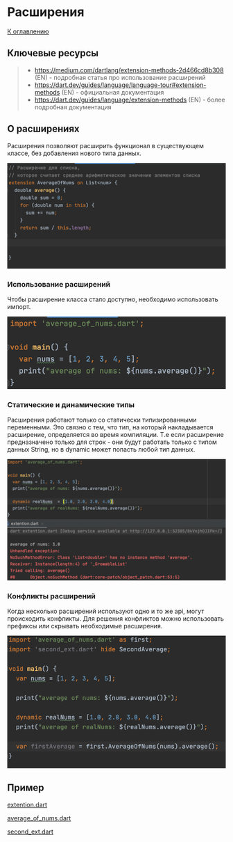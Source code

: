 # Расширения
[К оглавлению](../oop.md)

## Ключевые ресурсы
>- https://medium.com/dartlang/extension-methods-2d466cd8b308 (EN) - подробная статья про использование расширений
>- https://dart.dev/guides/language/language-tour#extension-methods (EN) - официальная документация
>- https://dart.dev/guides/language/extension-methods (EN) - более подробная документация

## О расширениях
Расширения позволяют расширить функционал в существующем классе, без добавления нового типа данных.

![ext1](ext1.png)

### Использование расширений

Чтобы расширение класса стало доступно, необходимо использовать импорт.

![ext2](ext2.png)

### Статические и динамические типы

Расширения работают только со статически типизированными переменными. Это связно с тем, что
тип, на который накладывается расширение, определяется во время компиляции. Т.е если расширение
предназначено только для строк - они будут работать только с типом данных String, но в dynamic может
попасть любой тип данных.

![ext3](ext3.png)

### Конфликты расширений

Когда несколько расширений используют одно и то же api, могут происходить конфликты. Для решения
конфликтов можно использовать префиксы или скрывать необходимые расширения.

![ext4](ext4.png)

## Пример
[extention.dart](extention.dart)

[average_of_nums.dart](average_of_nums.dart)

[second_ext.dart](second_ext.dart)
